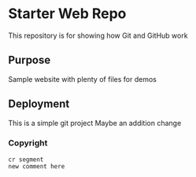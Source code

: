 # Starter Web Repo

This repository is for showing how Git and GitHub work

## Purpose

Sample website with plenty of files for demos

## Deployment

This is a simple git project
Maybe an addition change

### Copyright
    cr segment
    new comment here